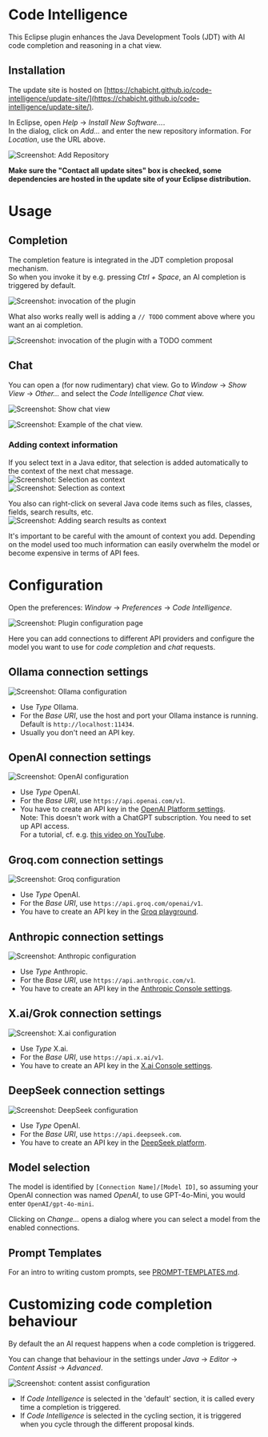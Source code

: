 # Code Intelligence

This Eclipse plugin enhances the Java Development Tools (JDT) with AI code completion and reasoning in a chat view.

## Installation

The update site is hosted on [https://chabicht.github.io/code-intelligence/update-site/](https://chabicht.github.io/code-intelligence/update-site/).

In Eclipse, open *Help* -> *Install New Software...*.  
In the dialog, click on *Add...* and enter the new repository information. For *Location*, use the URL above.  

![Screenshot: Add Repository](images/add-repository.png)

**Make sure the "Contact all update sites" box is checked, some dependencies are hosted in the update site of your Eclipse distribution.**

# Usage

## Completion

The completion feature is integrated in the JDT completion proposal mechanism.  
So when you invoke it by e.g. pressing *Ctrl + Space*, an AI completion is triggered by default.

![Screenshot: invocation of the plugin](images/example-vanilla.png)

What also works really well is adding a `// TODO` comment above where you want an ai completion.

![Screenshot: invocation of the plugin with a TODO comment](images/example-todo-prompt.png)

## Chat

You can open a (for now rudimentary) chat view. Go to *Window* -> *Show View* -> *Other...* and select the *Code Intelligence Chat* view.

![Screenshot: Show chat view](images/show-view-chat.png)

![Screenshot: Example of the chat view.](images/chat-view-example.png)

### Adding context information

If you select text in a Java editor, that selection is added automatically to the context of the next chat message.  
![Screenshot: Selection as context](images/selection-as-context1.png)  
![Screenshot: Selection as context](images/selection-as-context2.png)

You also can right-click on several Java code items such as files, classes, fields, search results, etc.  
![Screenshot: Adding search results as context](images/add-context-search.png)

It's important to be careful with the amount of context you add. Depending on the model used too much information can easily overwhelm the model or become expensive in terms of API fees.

# Configuration

Open the preferences: *Window* -> *Preferences* -> *Code Intelligence*.

![Screenshot: Plugin configuration page](images/preferences.png)

Here you can add connections to different API providers and configure the model you want to use for *code completion* and *chat* requests.

## Ollama connection settings

![Screenshot: Ollama configuration](images/ollama.png)

- Use *Type* Ollama.
- For the *Base URI*, use the host and port your Ollama instance is running.  
  Default is `http://localhost:11434`.
- Usually you don't need an API key.

## OpenAI connection settings

![Screenshot: OpenAI configuration](images/openai.png)

- Use *Type* OpenAI.
- For the *Base URI*, use `https://api.openai.com/v1`.
- You have to create an API key in the [OpenAI Platform settings](https://platform.openai.com/settings/organization/api-keys).  
  Note: This doesn't work with a ChatGPT subscription. You need to set up API access.  
  For a tutorial, cf. e.g. [this video on YouTube](https://www.youtube.com/watch?v=OB99E7Y1cMA).

## Groq.com connection settings

![Screenshot: Groq configuration](images/groq.png)

- Use *Type* OpenAI.
- For the *Base URI*, use `https://api.groq.com/openai/v1`.
- You have to create an API key in the [Groq playground](https://console.groq.com/keys).

## Anthropic connection settings

![Screenshot: Anthropic configuration](images/anthropic.png)

- Use *Type* Anthropic.
- For the *Base URI*, use `https://api.anthropic.com/v1`.
- You have to create an API key in the [Anthropic Console settings](https://console.anthropic.com/settings/keys).  

## X.ai/Grok connection settings

![Screenshot: X.ai configuration](images/xai.png)

- Use *Type* X.ai.
- For the *Base URI*, use `https://api.x.ai/v1`.
- You have to create an API key in the [X.ai Console settings](https://console.x.ai/).  

## DeepSeek connection settings

![Screenshot: DeepSeek configuration](images/deepseek.png)

- Use *Type* OpenAI.
- For the *Base URI*, use `https://api.deepseek.com`.
- You have to create an API key in the [DeepSeek platform](https://platform.deepseek.com/api_keys).  

## Model selection

The model is identified by `[Connection Name]/[Model ID]`, so assuming your OpenAI connection was named *OpenAI*, to use GPT-4o-Mini, you would enter `OpenAI/gpt-4o-mini`.

Clicking on *Change...* opens a dialog where you can select a model from the enabled connections.

## Prompt Templates

For an intro to writing custom prompts, see [PROMPT-TEMPLATES.md](PROMPT-TEMPLATES.md).

# Customizing code completion behaviour

By default the an AI request happens when a code completion is triggered.

You can change that behaviour in the settings under *Java* -> *Editor* -> *Content Assist* -> *Advanced*.

![Screenshot: content assist configuration](images/content-assist.png)

- If *Code Intelligence* is selected in the 'default' section, it is called every time a completion is triggered.
- If *Code Intelligence* is selected in the cycling section, it is triggered when you cycle through the different proposal kinds.
